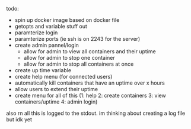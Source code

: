 todo:
- spin up docker image based on docker file
- getopts and variable stuff out
- paramterize login 
- paramterize ports (ie ssh is on 2243 for the server)
- create admin pannel/login
    - allow for admin to view all containers and their uptime
    - allow for admin to stop  one container
    - allow for admin to stop all containers at once
- create up time variable
- create help menu (for connected users)
- automatically kill containers that have an uptime over x hours
- allow users to extend their uptime
- create menu for all of this (1: help 2: create containers 3: view containers/uptime 4: admin login)

also rn all this is logged to the stdout. im thinking about creating a log file but idk yet
